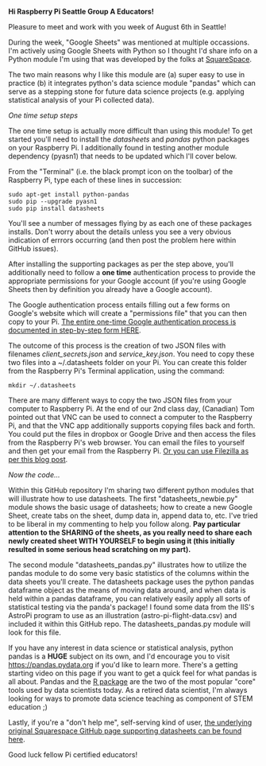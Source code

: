 ﻿**Hi Raspberry Pi Seattle Group A Educators!**

Pleasure to meet and work with you week of August 6th in Seattle!

During the week, "Google Sheets" was mentioned at multiple occassions.   I'm actively using Google Sheets with Python so I thought I'd share info on a Python module I'm using that was developed by the folks at [SquareSpace](https://www.squarespace.com).

The two main reasons why I like this module are (a) super easy to use in practice (b) it integrates python's data science module "pandas" which can serve as a stepping stone for future data science projects (e.g. applying statistical analysis of your Pi collected data).

*One time setup steps*

The one time setup is actually more difficult than using this module!  To get started you'll need to install the *datasheets* and *pandas* python packages on your Raspberry Pi.  I additionally found in testing another module dependency (pyasn1) that needs to be updated which I'll cover below.

From the "Terminal" (i.e. the black prompt icon on the toolbar) of the Raspberry Pi, type each of these lines in succession:

	sudo apt-get install python-pandas
	sudo pip --upgrade pyasn1
	sudo pip install datasheets

You'll see a number of messages flying by as each one of these packages installs.  Don't worry about the details unless you see a very obvious indication of errrors occurring (and then post the problem here within GitHub issues).

After installing the supporting packages as per the step above, you'll additionally need to follow a **one time** authentication process to provide the appropriate permissions for your Google account (if you're using Google Sheets then by definition you already have a Google account).   

The Google authentication process entails filling out a few forms on Google's website which will create a "permissions file" that you can then copy to your Pi.   [The entire one-time Google authentication process is documented in step-by-step form HERE](https://datasheets.readthedocs.io/en/latest/getting_oauth_credentials.html#getting-oauth-credentials).       

The outcome of this process is the creation of two JSON files with filenames *client_secrets.json* and *service_key.json*.  You need to copy these two files into a ~/.datasheets folder on your Pi.  You can create this folder from the Raspberry Pi's Terminal application, using the command:

	mkdir ~/.datasheets 

There are many different ways to copy the two JSON files from your computer to Raspberry Pi.  At the end of our 2nd class day, (Canadian) Tom pointed out that VNC can be used to connect a computer to the Raspberry Pi, and that the VNC app additionally supports copying files back and forth.  You could put the files in dropbox or Google Drive and then access the files from the Raspberry Pi's web browser.   You can email the files to yourself and then get your email from the Raspberry Pi.  [Or you can use Filezilla as per this blog post](http://trevorappleton.blogspot.com/2014/03/remotely-copy-files-to-and-from-your.html).  

*Now the code...*

Within this GitHub repository I'm sharing two different python modules that will illustrate how to use datasheets.  The first "datasheets_newbie.py" module shows the basic usage of datasheets; how to create a new Google Sheet, create tabs on the sheet, dump data in, append data to, etc.  I've tried to be liberal in my commenting to help you follow along.  **Pay particular attention to the SHARING of the sheets, as you really need to share each newly created sheet WITH YOURSELF to begin using it (this initially resulted in some serious head scratching on my part).**

The second module "datasheets_pandas.py" illustrates how to utilize the pandas module to do some very basic statistics of the columns within the data sheets you'll create.  The datasheets package uses the python pandas dataframe object as the means of moving data around, and when data is held within a pandas dataframe, you can relatively easily apply all sorts of statistical testing via the panda's package!  I found some data from the IIS's AstroPi program to use as an illustration (astro-pi-flight-data.csv) and included it within this GitHub repo.  The datasheets_pandas.py module will look for this file.

If you have any interest in data science or statistical analysis, python pandas is a **HUGE** subject on its own, and I'd encourage you to visit https://pandas.pydata.org if you'd like to learn more.  There's a getting starting video on this page if you want to get a quick feel for what pandas is all about.  Pandas and the [R package](https://www.r-project.org) are the two of the most popular "core" tools used by data scientists today.  As a retired data scientist, I'm always looking for ways to promote data science teaching as component of STEM education ;)

Lastly, if you're a "don't help me", self-serving kind of user,  [the underlying original Squarespace GitHub page supporting datasheets can be found here](https://github.com/Squarespace/datasheets).

Good luck fellow Pi certified educators!


